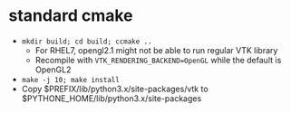 # standard cmake
- `mkdir build; cd build; ccmake ..`
  - For RHEL7, opengl2.1 might not be able to run regular VTK library
  - Recompile with `VTK_RENDERING_BACKEND=OpenGL` while the default is OpenGL2
- `make -j 10; make install`
- Copy $PREFIX/lib/python3.x/site-packages/vtk to $PYTHONE_HOME/lib/python3.x/site-packages
